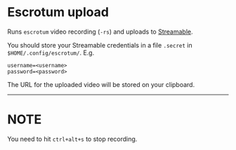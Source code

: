 # Escrotum upload

Runs `escrotum` video recording (`-rs`) and uploads to [Streamable](streamable.com).

You should store your Streamable credentials in a file `.secret` in `$HOME/.config/escrotum/`. E.g.

```
username=<username>
password=<password>
```

The URL for the uploaded video will be stored on your clipboard.

---

# NOTE
You need to hit `ctrl+alt+s` to stop recording.